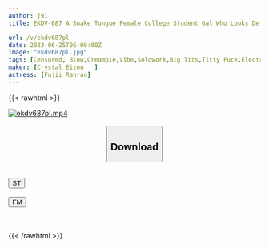 ```yaml
---
author: j91
title: EKDV-687 A Snake Tongue Female College Student Gal Who Looks De S Is Dressed In A Metamorphosis Costume And Squirting Stakeout Continuous Vaginal Cum Shot! !! An Mitsumi

url: /v/ekdv687pl
date: 2023-06-25T06:00:00Z
image: "ekdv687pl.jpg"
tags: [Censored, Blow,Creampie,Vibe,Solowork,Big Tits,Titty Fuck,Electric Massager,Squirting,Slender,Deep Throating	]
maker: [Crystal Eizou   ]
actress: [Fujii Ranran]
---
```



{{< rawhtml >}}

<div class="video" data-videoid="bq6O9R82DQtPvk3">
    <a href="javascript:;">
        <img src="/v/ekdv687pl/ekdv687pl.jpg" width="WIDTH" height="HEIGHT" alt="ekdv687pl.mp4" loading="lazy">
    </a>
</div>

<script type="text/javascript" src="https://j91.asia/asset/on-demand-st.js"></script>

<br>
  <link rel="stylesheet" href="https://j91.asia/asset/bs5.css">
  
  <center>
  <button class="btn btn-primary" type="button" data-bs-toggle="collapse" data-bs-target=".multi-collapse" aria-expanded="false" aria-controls="multiCollapseExample1 multiCollapseExample2"><h2>Download</h2></button></center>
</p>
<div class="row">
  <div class="col">
    <div class="collapse multi-collapse" id="multiCollapseExample1">
      <div class="card card-body">
	      	      <br>
<div class="buttons">  
<a href="https://streamtape.to/v/bq6O9R82DQtPvk3" target="_blank"><button class="btn-hover color-3"><i class="fa fa-download"></i> ST</button></a></div>
    </div>
  </div>
</div>
  <div class="col">
    <div class="collapse multi-collapse" id="multiCollapseExample2">
      <div class="card card-body">
	      <br>
<div class="buttons">
    <a href="https://filemoon.sx/d/czl4fmyonbq3" target="_blank"><button class="btn-hover color-8"><i class="fa fa-download"></i> FM</button></a></div>
<br><br>
      </div>
    </div>
  </div>
</div>

{{< /rawhtml >}}